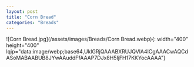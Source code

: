 ```yaml
---
layout: post
title: "Corn Bread"
categories: "Breads"
---
```

![Corn Bread.jpg](/assets/images/Breads/Corn Bread.webp){: width="400" height="400" lqip="data:image/webp;base64,UklGRjQAAABXRUJQVlA4ICgAAACwAQCdASoMABAABUB8JYwAAuddFfAAAP7DJx8H5IjFH17KKYocAAAA"}

